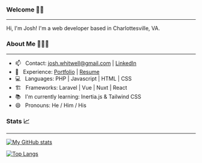 ### Welcome 👋🏼 
_______________________________________________________________________________________________________________________

Hi, I'm Josh! I'm a web developer based in Charlottesville, VA.

### About Me 🧑🏼‍💻
_______________________________________________________________________________________________________________________

- 📫 &nbsp; Contact: josh.whitwell@gmail.com | [LinkedIn](https://www.linkedin.com/in/joshuawhitwell/)
- 📁 &nbsp; Experience: [Portfolio](https://joshwhitwell.com) | [Resume](https://drive.google.com/file/d/11gIFeTeTgDweVcT8th88JdPsYzOxyzrj/view?usp=sharing)
- 💻 &nbsp; Languages: PHP | Javascript | HTML | CSS
- 🏗 &nbsp; Frameworks: Laravel | Vue | Nuxt | React
- 📚 &nbsp; I'm currently learning: Inertia.js & Tailwind CSS
- 😄 &nbsp; Pronouns: He / Him / His

### Stats 📈
_______________________________________________________________________________________________________________________

[![My GitHub stats](https://github-readme-stats.vercel.app/api?username=joshwhitwell&hide=stars,issues&show_icons=true)](https://github.com/anuraghazra/github-readme-stats)

[![Top Langs](https://github-readme-stats.vercel.app/api/top-langs/?username=joshwhitwell&hide=ruby&layout=compact&language_count=4)](https://github.com/anuraghazra/github-readme-stats)


